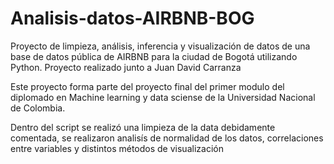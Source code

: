 # Analisis-datos-AIRBNB-BOG
Proyecto de limpieza, análisis, inferencia y visualización de datos de una base de datos pública de AIRBNB para la ciudad de Bogotá utilizando Python. Proyecto realizado junto a Juan David Carranza

Este proyecto forma parte del proyecto final del primer modulo del diplomado en Machine learning y data sciense de la Universidad Nacional de Colombia.

Dentro del script se realizó una limpieza de la data debidamente comentada, se realizaron analisís de normalidad de los datos, correlaciones entre variables y distintos métodos de visualización
